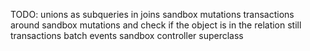 TODO:
unions as subqueries in joins
sandbox mutations
transactions around sandbox mutations and check if the object is in the relation still
transactions batch events
sandbox controller superclass